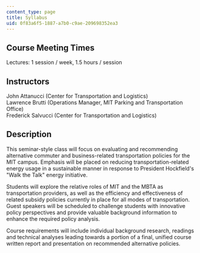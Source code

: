 ```yaml
---
content_type: page
title: Syllabus
uid: 0f83a6f5-1887-a7b0-c9ae-209698352ea3
---
```


Course Meeting Times
--------------------

Lectures: 1 session / week, 1.5 hours / session

Instructors
-----------

John Attanucci (Center for Transportation and Logistics)  
Lawrence Brutti (Operations Manager, MIT Parking and Transportation Office)  
Frederick Salvucci (Center for Transportation and Logistics)

Description
-----------

This seminar-style class will focus on evaluating and recommending alternative commuter and business-related transportation policies for the MIT campus. Emphasis will be placed on reducing transportation-related energy usage in a sustainable manner in response to President Hockfield's "Walk the Talk" energy initiative.

Students will explore the relative roles of MIT and the MBTA as transportation providers, as well as the efficiency and effectiveness of related subsidy policies currently in place for all modes of transportation. Guest speakers will be scheduled to challenge students with innovative policy perspectives and provide valuable background information to enhance the required policy analysis.

Course requirements will include individual background research, readings and technical analyses leading towards a portion of a final, unified course written report and presentation on recommended alternative policies.